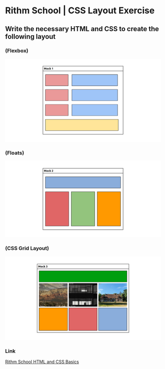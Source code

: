 # Rithm School | CSS Layout Exercise

## Write the necessary HTML and CSS to create the following layout

### (Flexbox)

![CSS Layout Exercise - Flexbox](./design/flexbox.png)

### (Floats)

![CSS Layout Exercise - Flexbox](./design/floats.png)

### (CSS Grid Layout)

![CSS Layout Exercise - Flexbox](./design/css-grid.png)

### Link
[Rithm School HTML and CSS Basics](https://www.rithmschool.com/courses/html-css-fundamentals/)

